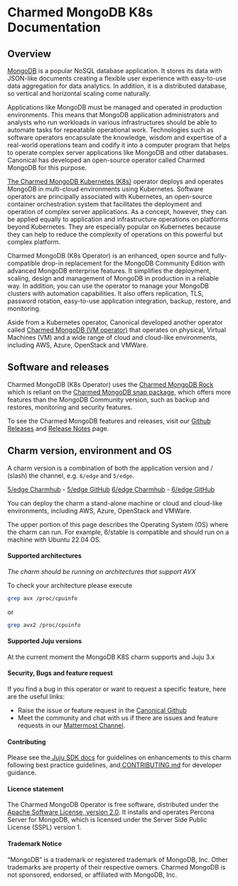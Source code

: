 # Charmed MongoDB K8s Documentation

## Overview
[MongoDB](https://github.com/mongodb/mongo) is a popular NoSQL database application. It stores its data with JSON-like documents creating a flexible user experience with easy-to-use data aggregation for data analytics. In addition, it is a distributed database, so vertical and horizontal scaling come naturally.

Applications like MongoDB must be managed and operated in production environments. This means that MongoDB application administrators and analysts who run workloads in various infrastructures should be able to automate tasks for repeatable operational work. Technologies such as software operators encapsulate the knowledge, wisdom and expertise of a real-world operations team and codify it into a computer program that helps to operate complex server applications like MongoDB and other databases. Canonical has developed an open-source operator called Charmed MongoDB for this purpose.

[The Charmed MongoDB Kubernetes (K8s)](https://charmhub.io/mongodb-k8s?channel=6/edge) operator deploys and operates MongoDB in multi-cloud environments using Kubernetes. Software operators are principally associated with Kubernetes, an open-source container orchestration system that facilitates the deployment and operation of complex server applications. As a concept, however, they can be applied equally to application and infrastructure operations on platforms beyond Kubernetes. They are especially popular on Kubernetes because they can help to reduce the complexity of operations on this powerful but complex platform.

Charmed MongoDB (K8s Operator) is an enhanced, open source and fully-compatible drop-in replacement for the MongoDB Community Edition with advanced MongoDB enterprise features. It simplifies the deployment, scaling, design and management of MongoDB in production in a reliable way. In addition, you can use the operator to manage your MongoDB clusters with automation capabilities. It also offers replication, TLS, password rotation, easy-to-use application integration, backup, restore, and monitoring.

Aside from a Kubernetes operator, Canonical developed another operator called [Charmed MongoDB (VM operator)](https://charmhub.io/mongodb?channel=6/edge) that operates on physical, Virtual Machines (VM) and a wide range of cloud and cloud-like environments, including AWS, Azure, OpenStack and VMWare.

## Software and releases

Charmed MongoDB (K8s Operator) uses the [Charmed MongoDB Rock](https://github.com/canonical/charmed-mongodb-rock) which is reliant on the [Charmed MongoDB snap package](https://snapcraft.io/charmed-mongodb), which offers more features than the MongoDB Community version, such as backup and restores, monitoring and security features.

To see the Charmed MongoDB features and releases, visit our [Github Releases](https://github.com/canonical/mongodb-k8s-operator/releases) and [ Release Notes](https://discourse.charmhub.io/t/release-notes-charmed-mongodb-6-k8s-operator/12511) page.

## Charm version, environment and OS

A charm version is a combination of both the application version and / (slash) the channel, e.g. `6/edge` and `5/edge`. 

[5/edge Charmhub](https://charmhub.io/mongodb-k8s?channel=5/edge) - [5/edge GitHub](https://github.com/canonical/mongodb-k8s-operator/tree/5/edge)
[6/edge Charmhub](https://charmhub.io/mongodb-k8s?channel=6/edge) - [6/edge GitHub](https://github.com/canonical/mongodb-k8s-operator/tree/6/edge)

You can deploy the charm a stand-alone machine or cloud and cloud-like environments, including AWS, Azure, OpenStack and VMWare.

The upper portion of this page describes the Operating System (OS) where the charm can run. For example, 6/stable is compatible and should run on a machine with Ubuntu 22.04 OS.

#### Supported architectures

*The charm should be running on architectures that support AVX* 

To check your architecture please execute 
```bash
grep avx /proc/cpuinfo
```

or  
```bash 
grep avx2 /proc/cpuinfo
```

#### Supported Juju versions

At the current moment the MongoDB K8S charm supports and Juju 3.x

#### Security, Bugs and feature request

If you find a bug in this operator or want to request a specific feature, here are the useful links:

* Raise the issue or feature request in the [Canonical Github](https://github.com/canonical/mongodb-k8s-operator/issues)
* Meet the community and chat with us if there are issues and feature requests in our [Mattermost Channel](https://chat.charmhub.io/charmhub/channels/data-platform).

#### Contributing

Please see the[ Juju SDK docs](https://juju.is/docs/sdk) for guidelines on enhancements to this charm following best practice guidelines, and[ CONTRIBUTING.md](https://github.com/canonical/mongodb-k8s-operator/blob/main/CONTRIBUTING.md) for developer guidance.

#### Licence statement

The Charmed MongoDB Operator is free software, distributed under the [Apache Software License, version 2.0](https://github.com/canonical/mongodb-operator/blob/main/LICENSE). It installs and operates Percona Server for MongoDB, which is licensed under the Server Side Public License (SSPL) version 1.

#### Trademark Notice

“MongoDB” is a trademark or registered trademark of MongoDB, Inc. Other trademarks are property of their respective owners. Charmed MongoDB is not sponsored, endorsed, or affiliated with MongoDB, Inc.
